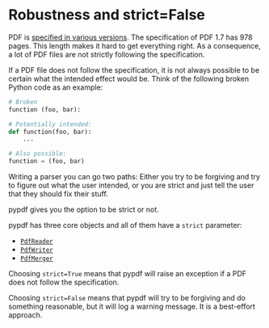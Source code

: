 # Robustness and strict=False

PDF is [specified in various versions](https://www.pdfa.org/resource/pdf-specification-index/).
The specification of PDF 1.7 has 978 pages. This length makes it hard to get
everything right. As a consequence, a lot of PDF files are not strictly following the
specification.

If a PDF file does not follow the specification, it is not always possible to
be certain what the intended effect would be. Think of the following broken
Python code as an example:

```python
# Broken
function (foo, bar):

# Potentially intended:
def function(foo, bar):
    ...

# Also possible:
function = (foo, bar)
```

Writing a parser you can go two paths: Either you try to be forgiving and try
to figure out what the user intended, or you are strict and just tell the user
that they should fix their stuff.

pypdf gives you the option to be strict or not.

pypdf has three core objects and all of them have a `strict` parameter:

* [`PdfReader`](../modules/PdfReader.md)
* [`PdfWriter`](../modules/PdfWriter.md)
* [`PdfMerger`](../modules/PdfMerger.md)

Choosing `strict=True` means that pypdf will raise an exception if a PDF does
not follow the specification.

Choosing `strict=False` means that pypdf will try to be forgiving and do
something reasonable, but it will log a warning message. It is a best-effort
approach.
